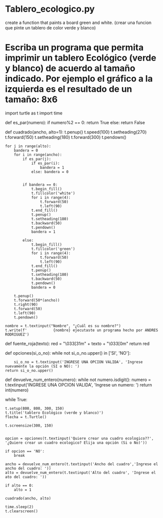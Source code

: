 # Tablero_ecologico.py
create a function that paints a board green and white. (crear una funcion que pinte un tablero de color verde y blanco)
# Escriba un programa que permita imprimir un tablero Ecológico (verde y blanco) de acuerdo al tamaño indicado. Por ejemplo el gráfico a la izquierda es el resultado de un tamaño: 8x6


import turtle as t
import time

def es_par(numero):
    if numero%2 == 0:
        return True
    else: return False



def cuadrado(ancho, alto=1):
    t.penup()
    t.speed(100)
    t.setheading(270)
    t.forward(150)
    t.setheading(180)
    t.forward(300)
    t.pendown()
    
    
    for j in range(alto):
        bandera = 0
        for i in range(ancho):
            if es_par(j):
                if es_par(i):
                    bandera = 1
                else: bandera = 0
            

            if bandera == 0:
                t.begin_fill()
                t.fillcolor('white')
                for i in range(4):
                    t.forward(50)
                    t.left(90)
                t.end_fill()
                t.penup()
                t.setheading(180)
                t.backward(50)
                t.pendown()
                bandera = 1
                
            else:
                t.begin_fill()
                t.fillcolor('green')
                for i in range(4):
                    t.forward(50)
                    t.left(90)
                t.end_fill()
                t.penup()
                t.setheading(180)
                t.backward(50)
                t.pendown()
                bandera = 0

        t.penup()
        t.forward(50*(ancho))
        t.right(90)
        t.forward(50)
        t.left(90)
        t.pendown()
    
    nombre = t.textinput("Nombre", "¿Cuál es su nombre?")
    t.write(f'            {nombre} ejecutaste un programa hecho por ANDRES RODRIGUEZ')
    
    
    

def fuente_roja(texto):
    red = "\033[31m" + texto + "\033[0m"
    return red


def opciones(si_o_no):
    while not si_o_no.upper() in ['SI', 'NO']:
        
        si_o_no = t.textinput('INGRESE UNA OPCION VALIDA', 'Ingrese nuevamente la opción (SI o NO): ')
    return si_o_no.upper()

def devuelve_num_entero(numero):
    while not numero.isdigit():
        numero = t.textinput('INGRESE UNA OPCION VALIDA', 'Ingrese un numero: ')
    return int(numero)




while True:
    
    
    t.setup(800, 800, 300, 150)
    t.title('tablero Ecológico (verde y blanco)')
    flecha = t.Turtle()
    
    t.screensize(300, 150)

    
    opcion = opciones(t.textinput('Quiere crear una cuadro ecologico??', '¿Quiere crear un cuadro ecologico? Elija una opción (Si o No)'))

    if opcion == 'NO':
        break

    ancho = devuelve_num_entero(t.textinput('Ancho del cuadro','Ingrese el ancho del cuadro: '))
    alto = devuelve_num_entero(t.textinput('Alto del cuadro', 'Ingrese el ato del cuadro: '))

    if alto == 0:
        alto = 1

    cuadrado(ancho, alto)
    
    time.sleep(2)
    t.clearscreen()



